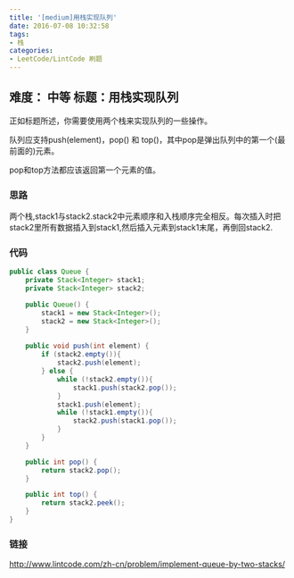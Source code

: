 ```yaml
---
title: '[medium]用栈实现队列'
date: 2016-07-08 10:32:58
tags: 
- 栈
categories:
- LeetCode/LintCode 刷题
---
```


## 难度： 中等 标题：用栈实现队列

正如标题所述，你需要使用两个栈来实现队列的一些操作。

队列应支持push(element)，pop() 和 top()，其中pop是弹出队列中的第一个(最前面的)元素。

pop和top方法都应该返回第一个元素的值。

### 思路

两个栈,stack1与stack2.stack2中元素顺序和入栈顺序完全相反。每次插入时把stack2里所有数据插入到stack1,然后插入元素到stack1末尾，再倒回stack2.

### 代码

```java
public class Queue {
    private Stack<Integer> stack1;
    private Stack<Integer> stack2;

    public Queue() {
        stack1 = new Stack<Integer>();
        stack2 = new Stack<Integer>();
    }
    
    public void push(int element) {
        if (stack2.empty()){
            stack2.push(element);
        } else {
            while (!stack2.empty()){
                stack1.push(stack2.pop());
            }
            stack1.push(element);
            while (!stack1.empty()){
                stack2.push(stack1.pop());
            }
        }
    }

    public int pop() {
        return stack2.pop();
    }

    public int top() {
        return stack2.peek();
    }
}
```

### 链接

http://www.lintcode.com/zh-cn/problem/implement-queue-by-two-stacks/